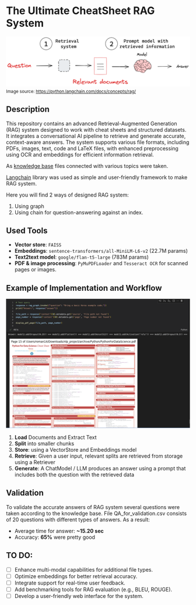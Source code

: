 # The Ultimate CheatSheet RAG System

![Project Banner](https://github.com/ATHigh/ITMO_labs/blob/a3e436477f96150df8297ab9ee40dbd8243321a6/ANLP/rag_concepts-4499b260d1053838a3e361fb54f376ec.png)
<small>Image source: https://python.langchain.com/docs/concepts/rag/</small>

## Description
This repository contains an advanced Retrieval-Augmented Generation
(RAG) system designed to work with cheat sheets and structured datasets.
It integrates a conversational AI pipeline to retrieve and generate
accurate, context-aware answers.
The system supports various file formats, including PDFs, images, text, code
and LaTeX files, with enhanced preprocessing using OCR
and embeddings for efficient information retrieval.

As [knowledge base](https://www.kaggle.com/datasets/timoboz/data-science-cheat-sheets)
files connected with various topics were taken.

[Langchain](https://python.langchain.com/docs/tutorials/rag/#detailed-walkthrough) library was used as simple and user-friendly framework to make
RAG system.

Here you will find 2 ways of designed RAG system:
1) Using graph
2) Using chain for question-answering against an index.

## Used Tools

- **Vector store**: `FAISS`
- **Embeddings**: `sentence-transformers/all-MiniLM-L6-v2` (22.7M params)
- **Text2text model**: `google/flan-t5-large` (783M params)
- **PDF & image processing**: `PyMuPDFLoader` and `Tesseract OCR` for scanned pages or images.

## Example of Implementation and Workflow
![Example Implementation](https://github.com/ATHigh/ITMO_labs/blob/a3e436477f96150df8297ab9ee40dbd8243321a6/ANLP/test.png)

1. **Load** Documents and Extract Text
2. **Split** into smaller chunks
3. **Store**: using a VectorStore and Embeddings model
4. **Retrieve**: Given a user input, relevant splits are retrieved from storage using a Retriever 
5. **Generate**: A ChatModel / LLM produces an answer using a prompt that includes both the question with the retrieved data

## Validation

To validate the accurate answers of RAG system several questions were taken
according to the knowledge base. File QA_for_validation.csv consists of 20
questions with different types of answers. As a result:
- Average time for answer: **__~15.20 sec__**
- Accuracy: **__65%__** were pretty good

## TO DO:
- [ ] Enhance multi-modal capabilities for additional file types.
- [ ] Optimize embeddings for better retrieval accuracy.
- [ ] Integrate support for real-time user feedback.
- [ ] Add benchmarking tools for RAG evaluation (e.g., BLEU, ROUGE).
- [ ] Develop a user-friendly web interface for the system.

